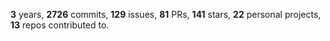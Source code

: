 **3** years, **2726** commits, **129** issues, **81** PRs, **141** stars, **22** personal projects, **13** repos contributed to.
